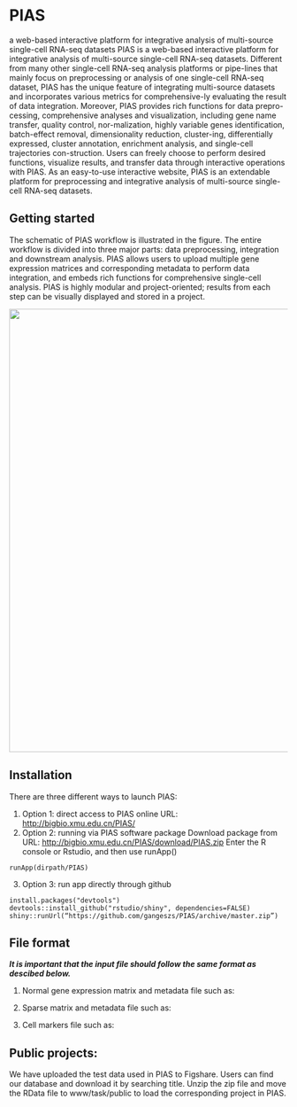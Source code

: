 # PIAS
a web-based interactive platform for integrative analysis of multi-source single-cell RNA-seq datasets
PIAS is a web-based interactive platform for integrative analysis of multi-source single-cell RNA-seq datasets. Different from many other single-cell RNA-seq analysis 
platforms or pipe-lines that mainly focus on preprocessing or analysis of one single-cell RNA-seq dataset, PIAS has the unique feature of integrating multi-source datasets 
and incorporates various metrics for comprehensive-ly evaluating the result of data integration. Moreover, PIAS provides rich functions for data prepro-cessing, comprehensive 
analyses and visualization, including gene name transfer, quality control, nor-malization, highly variable genes identification, batch-effect removal, dimensionality 
reduction, cluster-ing, differentially expressed, cluster annotation, enrichment analysis, and single-cell trajectories con-struction. Users can freely choose to perform 
desired functions, visualize results, and transfer data through interactive operations with PIAS. As an easy-to-use interactive website, PIAS is an extendable platform for 
preprocessing and integrative analysis of multi-source single-cell RNA-seq datasets.

## Getting started

The schematic of PIAS workflow is illustrated in the figure. The entire workflow is divided into three major parts: data preprocessing, integration and downstream analysis. 
PIAS allows users to upload multiple gene expression matrices and corresponding metadata to perform data integration, and embeds rich functions for comprehensive single-cell 
analysis. PIAS is highly modular and project-oriented; results from each step can be visually displayed and stored in a project.

<img src=images/iS-CellR_workflow.png height="800">


## Installation

There are three different ways to launch PIAS:
1)	Option 1: direct access to PIAS online
URL: http://bigbio.xmu.edu.cn/PIAS/
2)	Option 2: running via PIAS software package 
Download package from URL: http://bigbio.xmu.edu.cn/PIAS/download/PIAS.zip
Enter the R console or Rstudio, and then use runApp()
```{r}
runApp(dirpath/PIAS)
```
3)	Option 3: run app directly through github
```{r}
install.packages("devtools")
devtools::install_github("rstudio/shiny", dependencies=FALSE)
shiny::runUrl(“https://github.com/gangeszs/PIAS/archive/master.zip”)
```

## File format
__*It is important that the input file should follow the same format as descibed below.*__

1) Normal gene expression matrix and metadata file
   such as: 
   
2) Sparse matrix and metadata file
   such as: 
3) Cell markers file
   such as: 


## Public projects:
We have uploaded the test data used in PIAS to Figshare. Users can find our database and download it by searching title. Unzip the zip file and move the RData file to www/task/public to load the corresponding project in PIAS.

